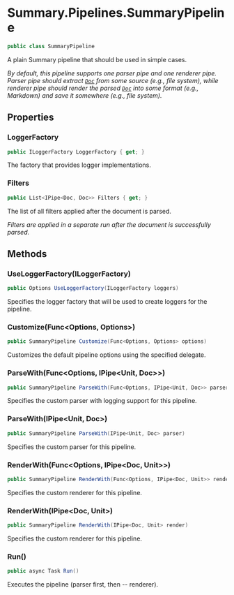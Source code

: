 # Summary.Pipelines.SummaryPipeline
```cs
public class SummaryPipeline
```

A plain Summary pipeline that should be used in simple cases.

_By default, this pipeline supports one parser pipe and one renderer pipe._
_<br />_
_Parser pipe should extract [`Doc`](./Doc.md) from some source (e.g., file system), while_
_renderer pipe should render the parsed [`Doc`](./Doc.md) into some format (e.g., Markdown)_
_and save it somewhere (e.g., file system)._

## Properties
### LoggerFactory
```cs
public ILoggerFactory LoggerFactory { get; }
```

The factory that provides logger implementations.

### Filters
```cs
public List<IPipe<Doc, Doc>> Filters { get; }
```

The list of all filters applied after the document is parsed.

_Filters are applied in a separate run after the document is successfully parsed._

## Methods
### UseLoggerFactory(ILoggerFactory)
```cs
public Options UseLoggerFactory(ILoggerFactory loggers)
```

Specifies the logger factory that will be used to create loggers for the pipeline.

### Customize(Func<Options, Options>)
```cs
public SummaryPipeline Customize(Func<Options, Options> options)
```

Customizes the default pipeline options using the specified delegate.

### ParseWith(Func<Options, IPipe<Unit, Doc>>)
```cs
public SummaryPipeline ParseWith(Func<Options, IPipe<Unit, Doc>> parser)
```

Specifies the custom parser with logging support for this pipeline.

### ParseWith(IPipe<Unit, Doc>)
```cs
public SummaryPipeline ParseWith(IPipe<Unit, Doc> parser)
```

Specifies the custom parser for this pipeline.

### RenderWith(Func<Options, IPipe<Doc, Unit>>)
```cs
public SummaryPipeline RenderWith(Func<Options, IPipe<Doc, Unit>> render)
```

Specifies the custom renderer for this pipeline.

### RenderWith(IPipe<Doc, Unit>)
```cs
public SummaryPipeline RenderWith(IPipe<Doc, Unit> render)
```

Specifies the custom renderer for this pipeline.

### Run()
```cs
public async Task Run()
```

Executes the pipeline (parser first, then -- renderer).

